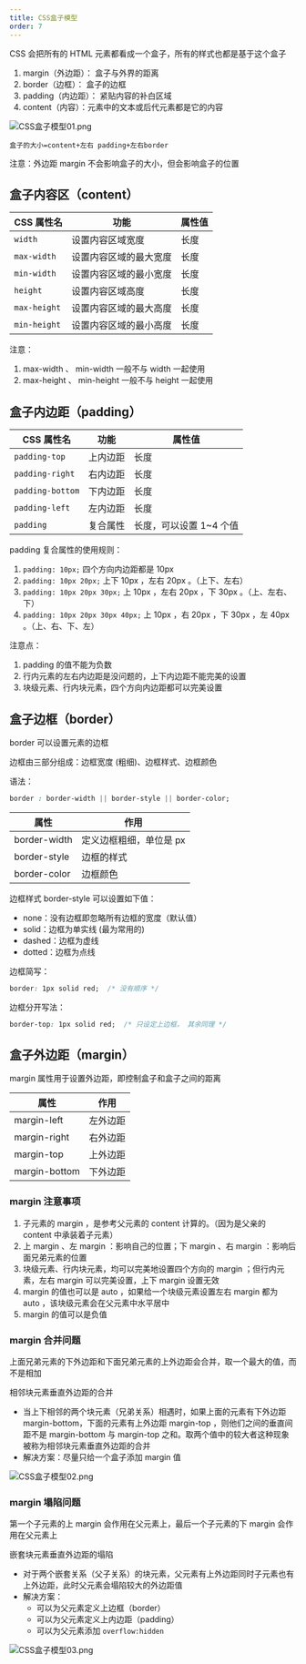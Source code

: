 ```yaml
---
title: CSS盒子模型
order: 7
---
```


CSS 会把所有的 HTML 元素都看成一个盒子，所有的样式也都是基于这个盒子

1. margin（外边距）： 盒子与外界的距离
2. border（边框）： 盒子的边框
3. padding（内边距）： 紧贴内容的补白区域
4. content（内容）：元素中的文本或后代元素都是它的内容

![CSS盒子模型01.png](https://zhf-picture.oss-cn-qingdao.aliyuncs.com/my-img/CSS盒子模型01.png)

`盒子的大小=content+左右 padding+左右border`

注意：外边距 margin 不会影响盒子的大小，但会影响盒子的位置

## 盒子内容区（content）

| CSS 属性名   | 功能                   | 属性值 |
| ------------ | ---------------------- | ------ |
| `width`      | 设置内容区域宽度       | 长度   |
| `max-width`  | 设置内容区域的最大宽度 | 长度   |
| `min-width`  | 设置内容区域的最小宽度 |  长度      |
| `height`     | 设置内容区域高度       |  长度      |
| `max-height` | 设置内容区域的最大高度 |  长度      |
| `min-height` | 设置内容区域的最小高度 |  长度      |

注意： 
1. max-width 、 min-width 一般不与 width 一起使用
2. max-height 、 min-height 一般不与 height 一起使用

## 盒子内边距（padding）

| CSS 属性名    | 功能     | 属性值 |
| ------------- | -------- | ------ |
| `padding-top` | 上内边距 | 长度   |
| `padding-right` | 右内边距         |  长度      |
| `padding-bottom` |  下内边距        |  长度      |
| `padding-left` |   左内边距       |  长度      |
| `padding`              |   复合属性       | 长度，可以设置 1~4 个值       |

padding 复合属性的使用规则： 
1. `padding: 10px;` 四个方向内边距都是 10px 
2. `padding: 10px 20px;` 上下 10px ，左右 20px 。（上下、左右） 
3. `padding: 10px 20px 30px;` 上 10px ，左右 20px ，下 30px 。（上、左右、下） 
4. `padding: 10px 20px 30px 40px;` 上 10px ，右 20px ，下 30px ，左 40px 。（上、右、下、左）

注意点：
1. padding 的值不能为负数
2. 行内元素的左右内边距是没问题的，上下内边距不能完美的设置
3. 块级元素、行内块元素，四个方向内边距都可以完美设置

## 盒子边框（border）

border 可以设置元素的边框

边框由三部分组成：边框宽度 (粗细)、边框样式、边框颜色

语法：
```css
border : border-width || border-style || border-color;   
```

| 属性         | 作用                    |
| ------------ | ----------------------- |
| border-width | 定义边框粗细，单位是 px |
| border-style | 边框的样式              |
| border-color             |  边框颜色                       |

边框样式 border-style 可以设置如下值：
- none：没有边框即忽略所有边框的宽度（默认值）
- solid：边框为单实线 (最为常用的)
- dashed：边框为虚线  
- dotted：边框为点线

边框简写：
```css
border: 1px solid red;  /* 没有顺序 */
```

边框分开写法：
```css
border-top: 1px solid red;  /* 只设定上边框， 其余同理 */   
```

## 盒子外边距（margin）

margin 属性用于设置外边距，即控制盒子和盒子之间的距离

| 属性        | 作用     |
| ----------- | -------- |
| margin-left | 左外边距 |
| margin-right | 右外边距         |
| margin-top |  上外边距        |
| margin-bottom            |  下外边距        |

### margin 注意事项

1. 子元素的 margin ，是参考父元素的 content 计算的。（因为是父亲的 content 中承装着子元素）
2. 上 margin 、左 margin ：影响自己的位置；下 margin 、右 margin ：影响后面兄弟元素的位置
3. 块级元素、行内块元素，均可以完美地设置四个方向的 margin ；但行内元素，左右 margin 可以完美设置，上下 margin 设置无效
4. margin 的值也可以是 auto ，如果给一个块级元素设置左右 margin 都为 auto ，该块级元素会在父元素中水平居中
5. margin 的值可以是负值

### margin 合并问题

上面兄弟元素的下外边距和下面兄弟元素的上外边距会合并，取一个最大的值，而不是相加

相邻块元素垂直外边距的合并
+ 当上下相邻的两个块元素（兄弟关系）相遇时，如果上面的元素有下外边距 margin-bottom，下面的元素有上外边距 margin-top ，则他们之间的垂直间距不是 margin-bottom 与 margin-top 之和。取两个值中的较大者这种现象被称为相邻块元素垂直外边距的合并
+ 解决方案：尽量只给一个盒子添加 margin 值

![CSS盒子模型02.png](https://zhf-picture.oss-cn-qingdao.aliyuncs.com/my-img/CSS盒子模型02.png)

### margin 塌陷问题

第一个子元素的上 margin 会作用在父元素上，最后一个子元素的下 margin 会作用在父元素上

嵌套块元素垂直外边距的塌陷
+ 对于两个嵌套关系（父子关系）的块元素，父元素有上外边距同时子元素也有上外边距，此时父元素会塌陷较大的外边距值
+ 解决方案：
	+ 可以为父元素定义上边框（border）
	+ 可以为父元素定义上内边距（padding）
	+ 可以为父元素添加 `overflow:hidden`

![CSS盒子模型03.png](https://zhf-picture.oss-cn-qingdao.aliyuncs.com/my-img/CSS盒子模型03.png)

